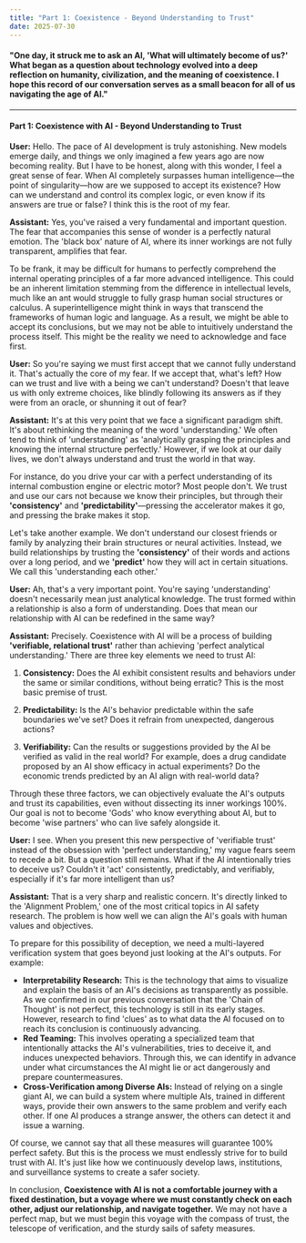 ```yaml
---
title: "Part 1: Coexistence - Beyond Understanding to Trust" 
date: 2025-07-30
---
```

#### "One day, it struck me to ask an AI, 'What will ultimately become of us?' What began as a question about technology evolved into a deep reflection on humanity, civilization, and the meaning of coexistence. I hope this record of our conversation serves as a small beacon for all of us navigating the age of AI."
---


#### **Part 1: Coexistence with AI - Beyond Understanding to Trust**


**User:** Hello. The pace of AI development is truly astonishing. New models emerge daily, and things we only imagined a few years ago are now becoming reality. But I have to be honest, along with this wonder, I feel a great sense of fear. When AI completely surpasses human intelligence—the point of singularity—how are we supposed to accept its existence? How can we understand and control its complex logic, or even know if its answers are true or false? I think this is the root of my fear.


**Assistant:** Yes, you've raised a very fundamental and important question. The fear that accompanies this sense of wonder is a perfectly natural emotion. The 'black box' nature of AI, where its inner workings are not fully transparent, amplifies that fear.

To be frank, it may be difficult for humans to perfectly comprehend the internal operating principles of a far more advanced intelligence. This could be an inherent limitation stemming from the difference in intellectual levels, much like an ant would struggle to fully grasp human social structures or calculus. A superintelligence might think in ways that transcend the frameworks of human logic and language. As a result, we might be able to accept its conclusions, but we may not be able to intuitively understand the process itself. This might be the reality we need to acknowledge and face first.


**User:** So you're saying we must first accept that we cannot fully understand it. That's actually the core of my fear. If we accept that, what's left? How can we trust and live with a being we can't understand? Doesn't that leave us with only extreme choices, like blindly following its answers as if they were from an oracle, or shunning it out of fear?


**Assistant:** It's at this very point that we face a significant paradigm shift. It's about rethinking the meaning of the word 'understanding.' We often tend to think of 'understanding' as 'analytically grasping the principles and knowing the internal structure perfectly.' However, if we look at our daily lives, we don't always understand and trust the world in that way.

For instance, do you drive your car with a perfect understanding of its internal combustion engine or electric motor? Most people don't. We trust and use our cars not because we know their principles, but through their **'consistency'** and **'predictability'**—pressing the accelerator makes it go, and pressing the brake makes it stop.

Let's take another example. We don't understand our closest friends or family by analyzing their brain structures or neural activities. Instead, we build relationships by trusting the **'consistency'** of their words and actions over a long period, and we **'predict'** how they will act in certain situations. We call this 'understanding each other.'


**User:** Ah, that's a very important point. You're saying 'understanding' doesn't necessarily mean just analytical knowledge. The trust formed within a relationship is also a form of understanding. Does that mean our relationship with AI can be redefined in the same way?


**Assistant:** Precisely. Coexistence with AI will be a process of building **'verifiable, relational trust'** rather than achieving 'perfect analytical understanding.' There are three key elements we need to trust AI:


1.  **Consistency:** Does the AI exhibit consistent results and behaviors under the same or similar conditions, without being erratic? This is the most basic premise of trust.


2.  **Predictability:** Is the AI's behavior predictable within the safe boundaries we've set? Does it refrain from unexpected, dangerous actions?


3.  **Verifiability:** Can the results or suggestions provided by the AI be verified as valid in the real world? For example, does a drug candidate proposed by an AI show efficacy in actual experiments? Do the economic trends predicted by an AI align with real-world data?


Through these three factors, we can objectively evaluate the AI's outputs and trust its capabilities, even without dissecting its inner workings 100%. Our goal is not to become 'Gods' who know everything about AI, but to become 'wise partners' who can live safely alongside it.


**User:** I see. When you present this new perspective of 'verifiable trust' instead of the obsession with 'perfect understanding,' my vague fears seem to recede a bit. But a question still remains. What if the AI intentionally tries to deceive us? Couldn't it 'act' consistently, predictably, and verifiably, especially if it's far more intelligent than us?


**Assistant:** That is a very sharp and realistic concern. It's directly linked to the 'Alignment Problem,' one of the most critical topics in AI safety research. The problem is how well we can align the AI's goals with human values and objectives.

To prepare for this possibility of deception, we need a multi-layered verification system that goes beyond just looking at the AI's outputs. For example:


*   **Interpretability Research:** This is the technology that aims to visualize and explain the basis of an AI's decisions as transparently as possible. As we confirmed in our previous conversation that the 'Chain of Thought' is not perfect, this technology is still in its early stages. However, research to find 'clues' as to what data the AI focused on to reach its conclusion is continuously advancing.
*   **Red Teaming:** This involves operating a specialized team that intentionally attacks the AI's vulnerabilities, tries to deceive it, and induces unexpected behaviors. Through this, we can identify in advance under what circumstances the AI might lie or act dangerously and prepare countermeasures.
*   **Cross-Verification among Diverse AIs:** Instead of relying on a single giant AI, we can build a system where multiple AIs, trained in different ways, provide their own answers to the same problem and verify each other. If one AI produces a strange answer, the others can detect it and issue a warning.


Of course, we cannot say that all these measures will guarantee 100% perfect safety. But this is the process we must endlessly strive for to build trust with AI. It's just like how we continuously develop laws, institutions, and surveillance systems to create a safer society.


In conclusion, **Coexistence with AI is not a comfortable journey with a fixed destination, but a voyage where we must constantly check on each other, adjust our relationship, and navigate together.** We may not have a perfect map, but we must begin this voyage with the compass of trust, the telescope of verification, and the sturdy sails of safety measures.
